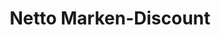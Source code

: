 ---
title: "Netto Marken-Discount"
url: /duisburg/netto-marken-discount-marktstrasse/
shop: Supermarkt
---